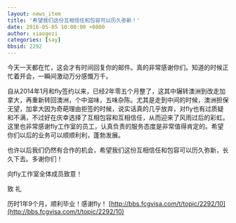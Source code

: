 ```yaml
---
layout: news_item
title: '希望我们这份互相信任和包容可以历久弥新！'
date: 2016-05-05 10:00:00 +0800
author: xiaogezi
categories: [say]
bbsid: 2292
---
```


今天一天都在忙，这会才有时间回复你的邮件。真的非常感谢你们。知道的时候正忙着开会，一瞬间激动万分感慨万千。

自从2014年1月和fly签约以来，已经2年零五个月整了，这其中辗转澳洲到改走加拿大，再重新转回澳洲，个中滋味，五味杂陈。尤其是走到中间的时候，澳洲担保无望，加拿大因为奇葩理由拒签的时候，说实话真的几乎放弃，对fly也有过质疑和不满，不过好在庆幸选择了互相包容和互相信任，从而迎来了风雨过后的彩虹。这里也非常感谢fly工作室的员工，认真负责的服务态度是非常值得肯定的。希望你们以后的业务可以顺顺利利，蓬勃发展。

也许以后我们仍然有合作的机会，希望我们这份互相信任和包容可以历久弥新，长久下去。多谢你们！

向fly工作室全体成员致意！

致
礼

历时1年9个月，顺利毕业！感谢fly！  [http://bbs.fcgvisa.com/t/topic/2292/10](http://bbs.fcgvisa.com/t/topic/2292/10)
